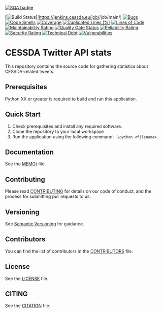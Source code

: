 [![SQA badge](https://api.eu.badgr.io/public/assertions/RY4vwcAcRSqEaEvsKbSC9Q/image)](https://api.eu.badgr.io/public/badges/IDUsZJpNQPuiJpPwmJ8iJw)

[![Build Status](https://jenkins.cessda.eu/buildStatus/icon?job=cessda.cdc.fuji.runner%2Fmain)](https://jenkins.cessda.eu/job/<JENKINS JOB NAME>/job/main/)
[![Bugs](https://sonarqube.cessda.eu/api/project_badges/measure?project=<SONAR-PROJECT-ID>&metric=bugs)](https://sonarqube.cessda.eu/dashboard?id=<SONAR-PROJECT-ID>)
[![Code Smells](https://sonarqube.cessda.eu/api/project_badges/measure?project=<SONAR-PROJECT-ID>&metric=code_smells)](https://sonarqube.cessda.eu/dashboard?id=<SONAR-PROJECT-ID>)
[![Coverage](https://sonarqube.cessda.eu/api/project_badges/measure?project=<SONAR-PROJECT-ID>&metric=coverage)](https://sonarqube.cessda.eu/dashboard?id=<SONAR-PROJECT-ID>)
[![Duplicated Lines (%)](https://sonarqube.cessda.eu/api/project_badges/measure?project=<SONAR-PROJECT-ID>&metric=duplicated_lines_density)](https://sonarqube.cessda.eu/dashboard?id=<SONAR-PROJECT-ID>)
[![Lines of Code](https://sonarqube.cessda.eu/api/project_badges/measure?project=<SONAR-PROJECT-ID>&metric=ncloc)](https://sonarqube.cessda.eu/dashboard?id=<SONAR-PROJECT-ID>)
[![Maintainability Rating](https://sonarqube.cessda.eu/api/project_badges/measure?project=<SONAR-PROJECT-ID>&metric=sqale_rating)](https://sonarqube.cessda.eu/dashboard?id=<SONAR-PROJECT-ID>)
[![Quality Gate Status](https://sonarqube.cessda.eu/api/project_badges/measure?project=<SONAR-PROJECT-ID>&metric=alert_status)](https://sonarqube.cessda.eu/dashboard?id=<SONAR-PROJECT-ID>)
[![Reliability Rating](https://sonarqube.cessda.eu/api/project_badges/measure?project=<SONAR-PROJECT-ID>&metric=reliability_rating)](https://sonarqube.cessda.eu/dashboard?id=<SONAR-PROJECT-ID>)
[![Security Rating](https://sonarqube.cessda.eu/api/project_badges/measure?project=<SONAR-PROJECT-ID>&metric=security_rating)](https://sonarqube.cessda.eu/dashboard?id=<SONAR-PROJECT-ID>)
[![Technical Debt](https://sonarqube.cessda.eu/api/project_badges/measure?project=<SONAR-PROJECT-ID>&metric=sqale_index)](https://sonarqube.cessda.eu/dashboard?id=<SONAR-PROJECT-ID>)
[![Vulnerabilities](https://sonarqube.cessda.eu/api/project_badges/measure?project=<SONAR-PROJECT-ID>&metric=vulnerabilities)](https://sonarqube.cessda.eu/dashboard?id=<SONAR-PROJECT-ID>)

# CESSDA Twitter API stats

This repository contains the source code for  gathering statistics about CESSDA-related tweets.

## Prerequisites

Python XX or greater is required to build and run this application.

## Quick Start

1. Check prerequisites and install any required software.
2. Clone the repository to your local workspace
3. Run the application using the following command: `.\python <filename>`.

## Documentation

See the [MEMO](MEMO.md)) file.

## Contributing

Please read [CONTRIBUTING](CONTRIBUTING.md) for details on our code of conduct, and the process for submitting pull requests to us.

## Versioning

See [Semantic Versioning](https://semver.org/) for guidance.

## Contributors

You can find the list of contributors in the [CONTRIBUTORS](CONTRIBUTORS.md) file.

## License

See the [LICENSE](LICENSE.txt) file.

## CITING

See the [CITATION](CITATION.cff) file.
